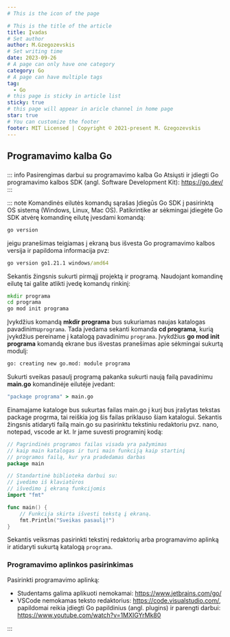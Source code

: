 ```yaml
---
# This is the icon of the page

# This is the title of the article
title: Įvadas
# Set author
author: M.Gzegozevskis
# Set writing time
date: 2023-09-26
# A page can only have one category
category: Go
# A page can have multiple tags
tag:
  - Go
# this page is sticky in article list
sticky: true
# this page will appear in aricle channel in home page
star: true
# You can customize the footer
footer: MIT Licensed | Copyright © 2021-present M. Gzegozevskis
---
```


## Programavimo kalba Go

### 

::: info Pasirengimas darbui su programavimo kalba Go
Atsiųsti ir įdiegti Go programavimo kalbos SDK (angl. Software Development Kit): https://go.dev/
:::

::: note Komandinės eilutės komandų sąrašas
Įdiegūs Go SDK į pasirinktą OS sistemą (Windows, Linux, Mac OS).
Patikrintike ar sėkmingai įdiegėte Go SDK atvėrę komandinę eilutę įvesdami komandą:
```cmd
go version
```
jeigu pranešimas teigiamas į ekraną bus išvesta Go programavimo kalbos versija ir papildoma informacija pvz:
```cmd
go version go1.21.1 windows/amd64
```
Sekantis žingsnis sukurti pirmąjį projektą ir programą. Naudojant komandinę eilutę tai galite atlikti įvedę komandų rinkinį: 
```cmd 
mkdir programa
cd programa
go mod init programa
```

Įvykdžius komandą **mkdir programa** bus sukuriamas naujas katalogas pavadinimu```programa```. Tada įvedama sekanti komanda **cd programa**, kurią įvykdžius pereiname į katalogą pavadinimu ```programa```. Įvykdžius **go mod init programa** komandą ekrane bus išvestas pranešimas apie sėkmingai sukurtą modulį:
```cmd 
go: creating new go.mod: module programa
```
Sukurti sveikas pasaulį programą pakanka sukurti naują failą pavadinimu **main.go** komandinėje eilutėje įvedant:
```cmd 
"package programa" > main.go
```
Einamajame kataloge bus sukurtas failas main.go į kurį bus įrašytas tekstas package progrma, tai reiškia jog šis failas priklauso šiam katalogui. 
Sekantis žingsnis atidaryti failą main.go su pasirinktu tekstiniu redaktoriu pvz. nano, notepad, vscode ar kt. Ir jame suvesti programinį kodą:
```go 
// Pagrindinės programos failas visada yra pažymimas
// kaip main katalogas ir turi main funkciją kaip startinį 
// programos failą, kur yra pradedamas darbas 
package main

// Standartinė biblioteka darbui su: 
// įvedimo iš klaviatūros 
// išvedimo į ekraną funkcijomis
import "fmt" 

func main() {
    // Funkcija skirta išvesti tekstą į ekraną.
	fmt.Println("Sveikas pasaulį!") 
}
```
Sekantis veiksmas pasirinkti tekstinį redaktorių arba programavimo aplinką ir atidaryti sukurtą katalogą ```programa```.
### Programavimo aplinkos pasirinkimas
Pasirinkti programavimo aplinką:
- Studentams galima aplikuoti nemokamai: https://www.jetbrains.com/go/
- VSCode nemokamas teksto redaktorius: https://code.visualstudio.com/,
  papildomai reikia įdiegti Go papildinius (angl. plugins) ir parengti darbui: https://www.youtube.com/watch?v=1MXIGYrMk80


:::
















  
